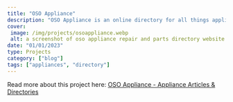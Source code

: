 ```yaml
---
title: "OSO Appliance"
description: "OSO Appliance is an online directory for all things appliances. With a primary focus on New Zealand, but rapidly expanding to other areas, this website is intended to inform people about appliances and the services available in their area to keep them running smoothly."
cover: 
 image: /img/projects/osoappliance.webp
 alt: a screenshot of oso appliance repair and parts directory website
date: "01/01/2023"
type: Projects
category: ["blog"]
tags: ["appliances", "directory"]
---
```


Read more about this project here: <a href="https://www.osoappliance.com">OSO Appliance - Appliance Articles & Directories</a>


